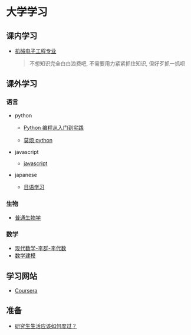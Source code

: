 # 大学学习

## 课内学习

- [机械电子工程专业](https://github.com/dzylikecode/SCUT-electromechanical/#/)

  > 不想知识完全白白浪费吧, 不需要用力紧紧抓住知识, 但好歹抓一抓呗

## 课外学习

### 语言

- python

  - [Python 编程从入门到实践](https://github.com/dzylikecode/Python_Tutorial)

  - [莫烦 python](https://dzylikecode.github.io/Python-Learning/#/)

- javascript

  - [javascript](https://dzylikecode.github.io/javascript-learning/#/)

- japanese

  - [日语学习](https://dzylikecode.github.io/Japanese-Learning/#/)

### 生物

- [普通生物学](https://dzylikecode.github.io/general-biology/#/)

### 数学

- [现代数学-李群-李代数](https://dzylikecode.github.io/Rotational-Algebra-and-Lie-Group-Lie-Algebra/#/)
- [数学建模](https://dzylikecode.github.io/Math-Modeling/#/)

## 学习网站

- [Coursera](https://www.coursera.org/)

## 准备

- [研究生生活应该如何度过？](https://blog.csdn.net/jiqiren007/article/details/5813147)
